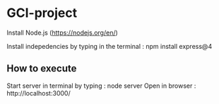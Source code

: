 # GCI-project

Install Node.js (https://nodejs.org/en/)

Install indepedencies by typing in the terminal : npm install express@4

## How to execute

Start server in terminal by typing : node server
Open in browser : http://localhost:3000/

